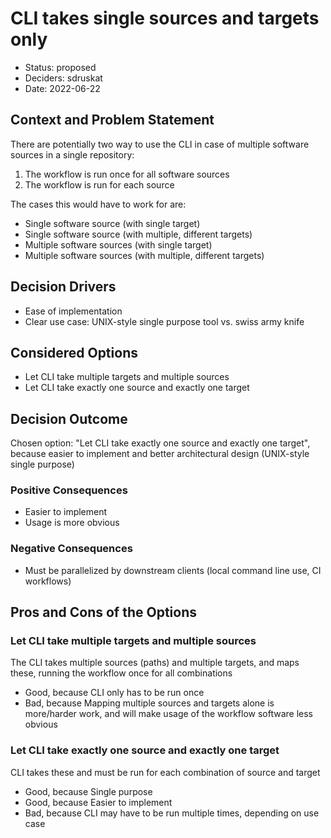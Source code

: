 <!--
SPDX-FileCopyrightText: 2022 Stephan Druskat

SPDX-License-Identifier: CC-BY-SA-4.0
-->

# CLI takes single sources and targets only

* Status: proposed
* Deciders: sdruskat
* Date: 2022-06-22

## Context and Problem Statement

There are potentially two way to use the CLI in case of multiple software sources in a single repository:

1. The workflow is run once for all software sources
2. The workflow is run for each source

The cases this would have to work for are:

- Single software source (with single target)
- Single software source (with multiple, different targets)
- Multiple software sources (with single target)
- Multiple software sources (with multiple, different targets)

## Decision Drivers

* Ease of implementation
* Clear use case: UNIX-style single purpose tool vs. swiss army knife

## Considered Options

* Let CLI take multiple targets and multiple sources
* Let CLI take exactly one source and exactly one target

## Decision Outcome

Chosen option: "Let CLI take exactly one source and exactly one target", because easier to implement and better architectural design (UNIX-style single purpose)

### Positive Consequences

* Easier to implement
* Usage is more obvious

### Negative Consequences

* Must be parallelized by downstream clients (local command line use, CI workflows)

## Pros and Cons of the Options

### Let CLI take multiple targets and multiple sources

The CLI takes multiple sources (paths) and multiple targets, and maps these, running the workflow once for all combinations

* Good, because CLI only has to be run once
* Bad, because Mapping multiple sources and targets alone is more/harder work, and will make usage of the workflow software less obvious

### Let CLI take exactly one source and exactly one target

CLI takes these and must be run for each combination of source and target

* Good, because Single purpose
* Good, because Easier to implement
* Bad, because CLI may have to be run multiple times, depending on use case
